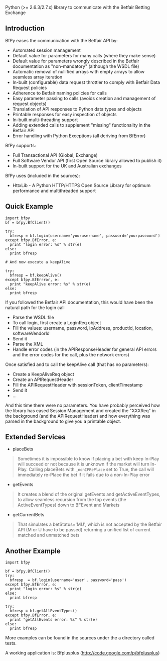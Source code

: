 Python (>= 2.6.3/2.7.x) library to communicate with the Betfair Betting Exchange

## Introduction ##
BfPy eases the communication with the Betfair API by:

  * Automated session management
  * Default value for parameters for many calls (where they make sense)
  * Default value for parameters wrongly described in the Betfair documentation as "non-mandatory" (although the WSDL file)
  * Automatic removal of nullified arrays with empty arrays to allow seamless array iteration
  * In-built (configurable) data request throttler to comply with Betfair Data Request policies
  * Adherence to Betfair naming policies for calls
  * Easy parameter passing to calls (avoids creation and management of request objects)
  * Translation of API responses to Python data types and objects
  * Printable responses for easy inspection of objects
  * In-built multi-threading support
  * Adding extended calls to supplement "missing" functionality in the Betfair API
  * Error handling with Python Exceptions (all deriving from BfError)

BfPy supports:

  * Full Transactional API (Global, Exchange)
  * Full Software Vendor API (first Open Source library allowed to publish it)
  * In-built support for the UK and Australian exchanges

BfPy uses (included in the sources):

  * HttxLib - A Python HTTP/HTTPS Open Source Library for optimum performance and multithreaded support

## Quick Example ##
```
import bfpy
bf = bfpy.BfClient()

try:
  bfresp = bf.login(username='yourusername', password='yourpassword')
except bfpy.BfError, e:
  print "login error: %s" % str(e)
else:
  print bfresp

# And now execute a keepAlive

try:
  bfresp = bf.keepAlive()
except bfpy.BfErrror, e:
  print "keepAlive error: %s" % str(e)
else:
  print bfresp
```

If you followed the Betfair API documentation, this would have been the natural path for the login call
  * Parse the WSDL file
  * To call login, first create a LoginReq object
  * Fill the values: username, password, ipAddress, productId, location, softwareVendorId
  * Send it
  * Parse the XML
  * Handle error codes (in the APIResponseHeader for general API errors and the error codes for the call, plus the network errors)

Once satisfied and to call the keepAlive call (that has no parameters):
  * Create a KeepAliveReq object
  * Create an APIRequestHeader
  * Fill the APIRequestHeader with sessionToken, clientTimestamp
  * Send it
  * ...

And this time there were no parameters. You have probably perceived how the library has eased Session Management and created the "XXXReq" in the background (and the APIRequestHeader) and how everything was parsed in the background to give you a printable object.

## Extended Services ##

  * placeBets
> Sometimes it is impossible to know if placing a bet with keep In-Play will succeed or not because it is unknown if the market will turn In-Play.
> Calling placeBets with `_nonIPRePlace` set to True, the call will immediately re-Place the bet if it fails due to a non-In-Play error
  * getEvents
> It creates a blend of the original getEvents and getActiveEventTypes, to allow seamless recursion from the top events (the ActiveEventTypes) down to BFEvent and Markets
  * getCurrentBets
> That simulates a betStatus='MU', which is not accepted by the Betfair API (M or U have to be passed) returning a unified list of current matched and unmatched bets

## Another Example ##
```
import bfpy

bf = bfpy.BfClient()
try:
  bfresp  = bf.login(username='user', password='pass')
except bfpy.BfError, e:
  print "login error: %s" % str(e)
else:
  print bfresp

try:
  bfresp = bf.getAllEventTypes()
except bfpy.BfError, e:
  print "getAllEvents error: %s" % str(e)
else:
  print bfresp
```

More examples can be found in the sources under the a directory called tests.

A working application is: Bfplusplus (http://code.google.com/p/bfplusplus)